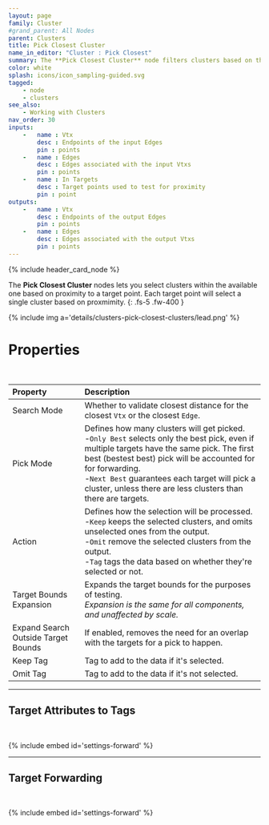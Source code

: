 ```yaml
---
layout: page
family: Cluster
#grand_parent: All Nodes
parent: Clusters
title: Pick Closest Cluster
name_in_editor: "Cluster : Pick Closest"
summary: The **Pick Closest Cluster** node filters clusters based on their proximity to target points, allowing selection, omission, or tagging of the closest clusters.
color: white
splash: icons/icon_sampling-guided.svg
tagged:
    - node
    - clusters
see_also:
    - Working with Clusters
nav_order: 30
inputs:
    -   name : Vtx
        desc : Endpoints of the input Edges
        pin : points
    -   name : Edges
        desc : Edges associated with the input Vtxs
        pin : points
    -   name : In Targets
        desc : Target points used to test for proximity
        pin : point
outputs:
    -   name : Vtx
        desc : Endpoints of the output Edges
        pin : points
    -   name : Edges
        desc : Edges associated with the output Vtxs
        pin : points
---
```


{% include header_card_node %}

The **Pick Closest Cluster** nodes lets you select clusters within the available one based on proximity to a target point. Each target point will select a single cluster based on proxmimity.
{: .fs-5 .fw-400 } 

{% include img a='details/clusters-pick-closest-clusters/lead.png' %}

# Properties
<br>

| Property       | Description          |
|:-------------|:------------------|
| Search Mode          | Whether to validate closest distance for the closest `Vtx` or the closest `Edge`. |
| Pick Mode          | Defines how many clusters will get picked.<br>-`Only Best` selects only the best pick, even if multiple targets have the same pick. The first best (bestest best) pick will be accounted for for forwarding.<br>-`Next Best` guarantees each target will pick a cluster, unless there are less clusters than there are targets. |
| Action          | Defines how the selection will be processed.<br>-`Keep` keeps the selected clusters, and omits unselected ones from the output.<br>-`Omit` remove the selected clusters from the output.<br>-`Tag` tags the data based on whether they're selected or not. |
| Target Bounds Expansion         | Expands the target bounds for the purposes of testing.<br>*Expansion is the same for all components, and unaffected by scale.* |
| Expand Search Outside Target Bounds         | If enabled, removes the need for an overlap with the targets for a pick to happen. |
| <span class="etag">Keep Tag</span>         | Tag to add to the data if it's selected. |
| <span class="etag">Omit Tag</span>         | Tag to add to the data if it's not selected. |

---
## Target Attributes to Tags
<br>

{% include embed id='settings-forward' %}


---
## Target Forwarding
<br>

{% include embed id='settings-forward' %}
